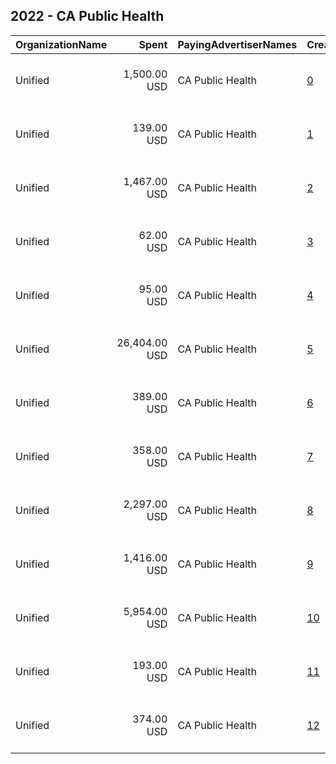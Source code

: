 ## 2022 - CA Public Health 
|OrganizationName|Spent|PayingAdvertiserNames|CreativeUrls|Impressions|Genders|AgeBrackets|CountryCodes|BillingAddresses|CandidateBallotInformation|
|:---|---:|:---|:---|---:|:---|:---|:---|:---|:---|
|Unified|1,500.00 USD|CA Public Health|[0](https://www.snap.com/political-ads/asset/5c194bcb61fa0cab9a08bed3441dffbdb2d1771d8e9dacfb445adb3ed4d7cd6f?mediaType=jpeg)|411,723||18+|united states|"180 Madison Ave New York,New York,10016,US"||
|Unified|139.00 USD|CA Public Health|[1](https://www.snap.com/political-ads/asset/4e09c54e737a55cd41f497bff2b098900102bb185d515fb7d5d871b7bd158c48?mediaType=mp4)|37,784||18+|united states|"180 Madison Ave New York,New York,10016,US"||
|Unified|1,467.00 USD|CA Public Health|[2](https://www.snap.com/political-ads/asset/21b067818b9a5f925772a22bdcedba0edf163b09034ca0f31fd298d4111d5339?mediaType=jpeg)|400,792||18+|united states|"180 Madison Ave New York,New York,10016,US"||
|Unified|62.00 USD|CA Public Health|[3](https://www.snap.com/political-ads/asset/22090e55e67b2a0a45d7a285f9fdc4febeab01d5eae0cfa61ae4d23bd0c9c797?mediaType=mp4)|16,117||18+|united states|"180 Madison Ave New York,New York,10016,US"||
|Unified|95.00 USD|CA Public Health|[4](https://www.snap.com/political-ads/asset/e3e638b50bfd84893c0f21486763f855dda9cee19cdd57572b13771e35673482?mediaType=mp4)|25,606||18+|united states|"180 Madison Ave New York,New York,10016,US"||
|Unified|26,404.00 USD|CA Public Health|[5](https://www.snap.com/political-ads/asset/424f524fa68ded729b779146d120a9c9e1a82a1d1cc80c50353e76f8c314ba3f?mediaType=jpg)|6,911,219||18+||"180 Madison Ave New York,New York,10016,US"||
|Unified|389.00 USD|CA Public Health|[6](https://www.snap.com/political-ads/asset/e5dea6f53e4e09df00176797da8585481eb4c19be47d46f0c75caf45c59bdbda?mediaType=jpeg)|94,062||18+||"180 Madison Ave New York,New York,10016,US"||
|Unified|358.00 USD|CA Public Health|[7](https://www.snap.com/political-ads/asset/f87469f9dd7671d26350ad1b6298e6a32fbd070e1336e7b1da47a10195dce747?mediaType=jpg)|75,360||18+||"180 Madison Ave New York,New York,10016,US"||
|Unified|2,297.00 USD|CA Public Health|[8](https://www.snap.com/political-ads/asset/34602337d152ad9f74074ec42be9b9b129b689b8f4b9a6256e77ce21df1c7d83?mediaType=jpg)|843,405||18+||"180 Madison Ave New York,New York,10016,US"||
|Unified|1,416.00 USD|CA Public Health|[9](https://www.snap.com/political-ads/asset/89e93d4d30cf4e6bc82e47744bb60c1779afc9ade83068e5ddd7b6a447768916?mediaType=jpeg)|389,830||18+|united states|"180 Madison Ave New York,New York,10016,US"||
|Unified|5,954.00 USD|CA Public Health|[10](https://www.snap.com/political-ads/asset/a7321958e045e946bf67c122108e416143f07bce64edba321502e26ccbc27388?mediaType=jpg)|687,158||18+||"180 Madison Ave New York,New York,10016,US"||
|Unified|193.00 USD|CA Public Health|[11](https://www.snap.com/political-ads/asset/048549abea0bbc0e555973adf67d94675ebf1184703d0831bd9be068942dc8d8?mediaType=jpg)|4,555||18+|united states|"180 Madison Ave New York,New York,10016,US"||
|Unified|374.00 USD|CA Public Health|[12](https://www.snap.com/political-ads/asset/6dabab74422acd2a315713dd03e9c8d2bf3e0b7cbcb6c134f7df781b36dfee7f?mediaType=jpeg)|92,500||18+||"180 Madison Ave New York,New York,10016,US"||
